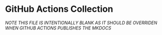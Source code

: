 # GitHub Actions Collection
*NOTE THIS FILE IS INTENTIONALLY BLANK AS IT SHOULD BE OVERRIDEN WHEN GITHUB ACTIONS PUBLISHES THE MKDOCS*